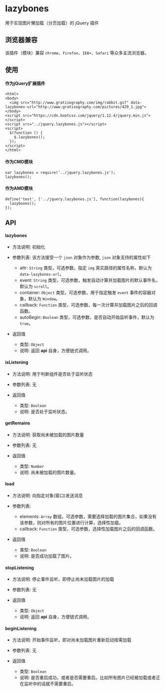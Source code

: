 # lazybones
用于实现图片懒加载（分页加载）的 jQuery 插件

## 浏览器兼容

该插件（模块）兼容 `chrome`、`Firefox`、`IE8+`、`Safari` 等众多主流浏览器。

## 使用

#### 作为jQuery扩展插件
    <html>
    <body>
      <img src="http://www.gratisography.com/img/rabbit.gif" data-lazybones-url="http://www.gratisography.com/pictures/429_1.jpg">
    </body>
    <script src="https://cdn.bootcss.com/jquery/1.12.4/jquery.min.js"></script>
    <script src="../jquery.lazybones.js"></script>
    <script>
      $(function () {
        $.lazybones();
      });
    </script>
    </html>


#### 作为CMD模块
    var lazybones = require('../jquery.lazybones.js');
    lazybones();

#### 作为AMD模块
    define('test', ['../jquery.lazybones.js'], function(lazybones){
      lazybones();
    });


## API

#### lazybones
+ 方法说明: 初始化

+ 参数列表: 该方法接受一个 `json` 对象作为参数, `json` 对象支持的属性如下
    * attr:      `String` 类型，可选参数，指定 `img` 真实路径的属性名称，默认为`data-lazybones-url`。
    * event:     `String` 类型，可选参数，触发自动计算并加载图片的默认事件名，默认为 `scroll`。
    * container: `Object` 类型，可选参数，用于指定触发 `event` 事件的容器对象，默认为 `Window`。
    * callback:  `Function` 类型，可选参数，每一次计算并加载图片之后的回调函数。
    * autoBegin:  `Boolean` 类型，可选参数，是否自动开始监听事件，默认为 `true`。

+ 返回值
    * 类型: `Object`
    * 说明: 返回 **api** 自身，方便链式调用。

#### isListening
+ 方法说明: 用于判断组件是否处于监听状态

+ 参数列表: 无

+ 返回值
    * 类型: `Boolean`
    * 说明: 是否处于监听状态。
    
#### getRemains
+ 方法说明: 获取尚未被加载的图片数量

+ 参数列表: 无

+ 返回值
    * 类型: `Number`
    * 说明: 尚未被加载的图片数量。

#### load
+ 方法说明: 向指定对象(窗口)发送消息

+ 参数列表:
    * elements: `Array` 数组，可选参数，需要选择加载的图片集合，如果没有该参数，则对所有的图片位置进行计算，选择性加载。
    * callback: `Function` 类型，可选参数，选择性加载图片之后的回调函数。

+ 返回值
    * 类型: `Boolean`
    * 说明: 是否成功加载了图片。

#### stopListening
+ 方法说明: 停止事件监听，即停止尚未加载图片的加载

+ 参数列表: 无

+ 返回值
    * 类型: `Object`
    * 说明: 返回 **api** 自身，方便链式调用。

#### beginListening
+ 方法说明: 开始事件监听，即对尚未加载图片重新启动按需加载

+ 参数列表: 无

+ 返回值
    * 类型: `Boolean`
    * 说明: 是否重启成功，或者是否需要重启。比如所有图片已经被加载或者正在监听中的话就不需要重启。